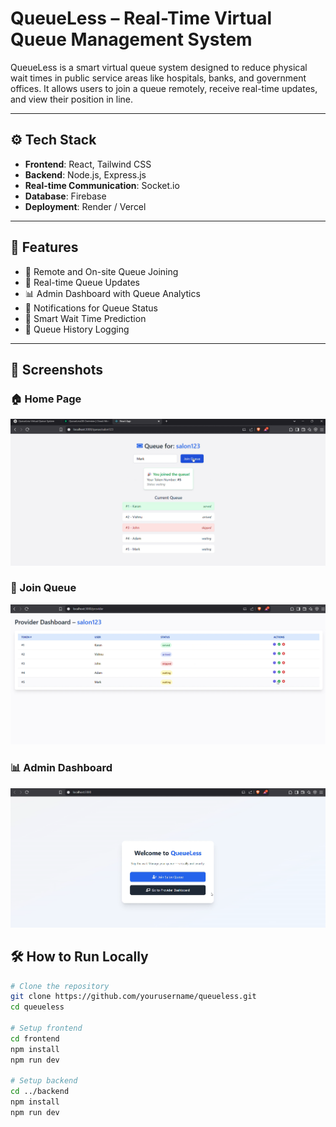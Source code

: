 # QueueLess – Real-Time Virtual Queue Management System

QueueLess is a smart virtual queue system designed to reduce physical wait times in public service areas like hospitals, banks, and government offices. It allows users to join a queue remotely, receive real-time updates, and view their position in line.

---

## ⚙️ Tech Stack

- **Frontend**: React, Tailwind CSS
- **Backend**: Node.js, Express.js
- **Real-time Communication**: Socket.io
- **Database**: Firebase
- **Deployment**: Render / Vercel

---

## 🚀 Features

- 📲 Remote and On-site Queue Joining
- 🔄 Real-time Queue Updates
- 📊 Admin Dashboard with Queue Analytics
- 🔔 Notifications for Queue Status
- 🧠 Smart Wait Time Prediction
- 📂 Queue History Logging

---

## 📸 Screenshots

### 🏠 Home Page
![Home Page](./assets/Screenshots/Screenshot%202025-07-08%20155112.png)

### 👤 Join Queue
![Join Queue](./assets/Screenshots/Screenshot%202025-07-08%20155128.png)

### 📊 Admin Dashboard
![Admin Dashboard](./assets/Screenshots/Screenshot%202025-07-08%20155146.png)


## 🛠️ How to Run Locally

```bash
# Clone the repository
git clone https://github.com/yourusername/queueless.git
cd queueless

# Setup frontend
cd frontend
npm install
npm run dev

# Setup backend
cd ../backend
npm install
npm run dev
